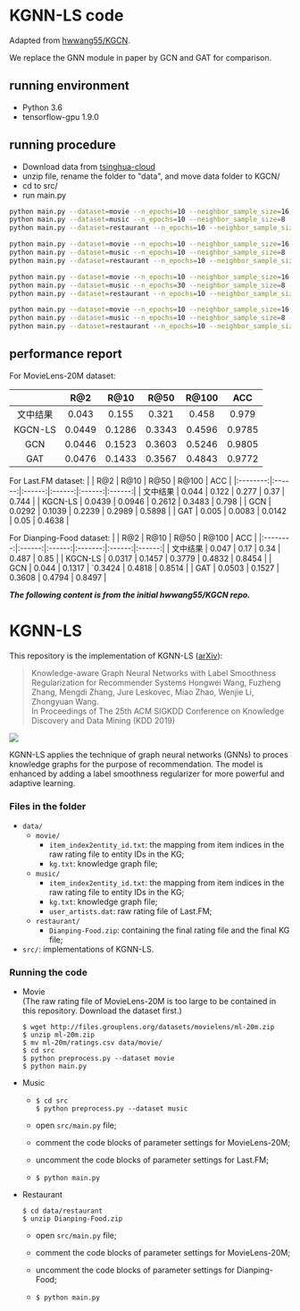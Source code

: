 # KGNN-LS code
Adapted from [hwwang55/KGCN](https://github.com/hwwang55/KGNN-LS).

We replace the GNN module in paper by GCN and GAT for comparison.

## running environment

* Python 3.6
* tensorflow-gpu 1.9.0

## running procedure

* Download data from [tsinghua-cloud](https://cloud.tsinghua.edu.cn/d/02a5659200d34348aae8/)
* unzip file, rename the folder to "data", and move data folder to KGCN/
* cd to src/
* run main.py

```bash
python main.py --dataset=movie --n_epochs=10 --neighbor_sample_size=16 --dim=32 --n_iter=2 --batch_size=65536 --l2_weight=1e-7 --ls_weight=1.0 --lr=2e-2 --model=kgnn_ls
python main.py --dataset=music --n_epochs=10 --neighbor_sample_size=8 --dim=16 --n_iter=1 --batch_size=128 --l2_weight=1e-4 --ls_weight=0.1 --lr=5e-4 --model=kgnn_ls 
python main.py --dataset=restaurant --n_epochs=10 --neighbor_sample_size=4 --dim=8 --n_iter=2 --batch_size=65536 --l2_weight=1e-7 --ls_weight=0.5 --lr=2e-2 --model=kgnn_ls

python main.py --dataset=movie --n_epochs=10 --neighbor_sample_size=16 --dim=32 --n_iter=2 --batch_size=65536 --l2_weight=1e-7 --ls_weight=1.0 --lr=2e-2 --model=kgcn
python main.py --dataset=music --n_epochs=10 --neighbor_sample_size=8 --dim=16 --n_iter=1 --batch_size=128 --l2_weight=1e-4 --ls_weight=0.1 --lr=5e-4 --model=kgcn 
python main.py --dataset=restaurant --n_epochs=10 --neighbor_sample_size=4 --dim=8 --n_iter=2 --batch_size=65536 --l2_weight=1e-7 --ls_weight=0.5 --lr=2e-2 --model=kgcn

python main.py --dataset=movie --n_epochs=10 --neighbor_sample_size=16 --dim=32 --n_iter=1 --batch_size=65536 --l2_weight=1e-7 --ls_weight=1.0 --lr=2e-2 --model=gcn
python main.py --dataset=music --n_epochs=30 --neighbor_sample_size=8 --dim=16 --n_iter=1 --batch_size=128 --l2_weight=1e-4 --ls_weight=0.1 --lr=5e-4 --model=gcn
python main.py --dataset=restaurant --n_epochs=10 --neighbor_sample_size=4 --dim=8 --n_iter=2 --batch_size=65536 --l2_weight=1e-7 --ls_weight=0.5 --lr=2e-2 --model=gcn

python main.py --dataset=movie --n_epochs=10 --neighbor_sample_size=16 --dim=32 --n_iter=1 --batch_size=65536 --l2_weight=1e-7 --ls_weight=1.0 --lr=2e-2 --model=gat
python main.py --dataset=music --n_epochs=10 --neighbor_sample_size=8 --dim=16 --n_iter=1 --batch_size=128 --l2_weight=1e-6 --ls_weight=0.1 --lr=5e-4 --model=gat
python main.py --dataset=restaurant --n_epochs=10 --neighbor_sample_size=4 --dim=8 --n_iter=2 --batch_size=65536 --l2_weight=1e-7 --ls_weight=0.5 --lr=2e-2 --model=gat

```

## performance report

For MovieLens-20M dataset: 

|          |   R@2  |  R@10  |  R@50  |  R@100 |   ACC  |
|:--------:|:------:|:------:|:------:|:------:|:------:|
| 文中结果 |  0.043 |  0.155 |  0.321 |  0.458 |  0.979 |
|  KGCN-LS | 0.0449 | 0.1286 | 0.3343 | 0.4596 | 0.9785 |
|    GCN   | 0.0446 | 0.1523 | 0.3603 | 0.5246 | 0.9805 |
|    GAT   | 0.0476 | 0.1433 | 0.3567 | 0.4843 | 0.9772 |

For Last.FM dataset:
|          |   R@2  |  R@10  |  R@50  |  R@100 |   ACC  |
|:--------:|:------:|:------:|:------:|:------:|:------:|
| 文中结果 |  0.044 |  0.122 |  0.277 |  0.37  |  0.744 |
|  KGCN-LS | 0.0439 | 0.0946 | 0.2612 | 0.3483 |  0.798 |
|    GCN   | 0.0292 | 0.1039 | 0.2239 | 0.2989 | 0.5898 |
|    GAT   |  0.005 | 0.0083 | 0.0142 |  0.05  | 0.4638 |

For Dianping-Food dataset:
|          |   R@2  |  R@10  |   R@50  |  R@100 |   ACC  |
|:--------:|:------:|:------:|:-------:|:------:|:------:|
| 文中结果 |  0.047 |  0.17  |   0.34  |  0.487 |  0.85  |
|  KGCN-LS | 0.0317 | 0.1457 |  0.3779 | 0.4832 | 0.8454 |
|    GCN   |  0.044 | 0.1317 | `0.3424 | 0.4818 | 0.8514 |
|    GAT   | 0.0503 | 0.1527 |  0.3608 | 0.4794 | 0.8497 |

***The following content is from the initial hwwang55/KGCN repo.***
# KGNN-LS

This repository is the implementation of KGNN-LS ([arXiv](http://arxiv.org/abs/1905.04413)):

> Knowledge-aware Graph Neural Networks with Label Smoothness Regularization for Recommender Systems
Hongwei Wang, Fuzheng Zhang, Mengdi Zhang, Jure Leskovec, Miao Zhao, Wenjie Li, Zhongyuan Wang.  
In Proceedings of The 25th ACM SIGKDD Conference on Knowledge Discovery and Data Mining (KDD 2019)

![](https://github.com/hwwang55/KGNN-LS/blob/master/framework.png)

KGNN-LS applies the technique of graph neural networks (GNNs) to proces knowledge graphs for the purpose of recommendation.
The model is enhanced by adding a label smoothness regularizer for more powerful and adaptive learning.


### Files in the folder

- `data/`
  - `movie/`
    - `item_index2entity_id.txt`: the mapping from item indices in the raw rating file to entity IDs in the KG;
    - `kg.txt`: knowledge graph file;
  - `music/`
    - `item_index2entity_id.txt`: the mapping from item indices in the raw rating file to entity IDs in the KG;
    - `kg.txt`: knowledge graph file;
    - `user_artists.dat`: raw rating file of Last.FM;
  - `restaurant/`
    - `Dianping-Food.zip`: containing the final rating file and the final KG file;
- `src/`: implementations of KGNN-LS.




### Running the code
- Movie  
  (The raw rating file of MovieLens-20M is too large to be contained in this repository.
  Download the dataset first.)
  ```
  $ wget http://files.grouplens.org/datasets/movielens/ml-20m.zip
  $ unzip ml-20m.zip
  $ mv ml-20m/ratings.csv data/movie/
  $ cd src
  $ python preprocess.py --dataset movie
  $ python main.py
  ```
- Music
  - ```
    $ cd src
    $ python preprocess.py --dataset music
    ```
  - open `src/main.py` file;
    
  - comment the code blocks of parameter settings for MovieLens-20M;
    
  - uncomment the code blocks of parameter settings for Last.FM;
    
  - ```
    $ python main.py
    ```
- Restaurant  
  ```
  $ cd data/restaurant
  $ unzip Dianping-Food.zip
  ```
  - open `src/main.py` file;
    
  - comment the code blocks of parameter settings for MovieLens-20M;
    
  - uncomment the code blocks of parameter settings for Dianping-Food;
    
  - ```
    $ python main.py
    ```
